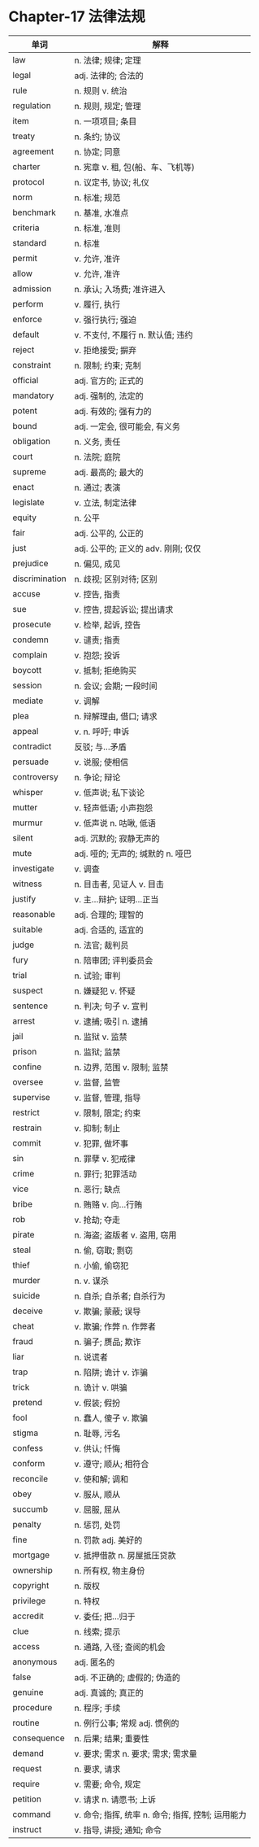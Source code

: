 # Chapter-17 法律法规

| 单词 | 解释 |
|------|------|
| law | n. 法律; 规律; 定理 |
| legal | adj. 法律的; 合法的 |
| rule | n. 规则 v. 统治 |
| regulation | n. 规则, 规定; 管理 |
| item | n. 一项项目; 条目 |
| treaty | n. 条约; 协议 |
| agreement | n. 协定; 同意 |
| charter | n. 宪章 v. 租, 包(船、车、飞机等) |
| protocol | n. 议定书, 协议; 礼仪 |
| norm | n. 标准; 规范 |
| benchmark | n. 基准, 水准点 |
| criteria | n. 标准, 准则 |
| standard | n. 标准 |
| permit | v. 允许, 准许 |
| allow | v. 允许, 准许 |
| admission | n. 承认; 入场费; 准许进入 |
| perform | v. 履行, 执行 |
| enforce | v. 强行执行; 强迫 |
| default | v. 不支付, 不履行 n. 默认值; 违约 |
| reject | v. 拒绝接受; 摒弃 |
| constraint | n. 限制; 约束; 克制 |
| official | adj. 官方的; 正式的 |
| mandatory | adj. 强制的, 法定的 |
| potent | adj. 有效的; 强有力的 |
| bound | adj. 一定会, 很可能会, 有义务 |
| obligation | n. 义务, 责任 |
| court | n. 法院; 庭院 |
| supreme | adj. 最高的; 最大的 |
| enact | n. 通过; 表演 |
| legislate | v. 立法, 制定法律 |
| equity | n. 公平 |
| fair | adj. 公平的, 公正的 |
| just | adj. 公平的; 正义的 adv. 刚刚; 仅仅 |
| prejudice | n. 偏见, 成见 |
| discrimination | n. 歧视; 区别对待; 区别 |
| accuse | v. 控告, 指责 |
| sue | v. 控告, 提起诉讼; 提出请求 |
| prosecute | v. 检举, 起诉, 控告 |
| condemn | v. 谴责; 指责 |
| complain | v. 抱怨; 投诉 |
| boycott | v. 抵制; 拒绝购买 |
| session | n. 会议; 会期; 一段时间 |
| mediate | v. 调解 |
| plea | n. 辩解理由, 借口; 请求 |
| appeal | v. n. 呼吁; 申诉 |
| contradict | 反驳; 与…矛盾 |
| persuade | v. 说服; 使相信 |
| controversy | n. 争论; 辩论 |
| whisper | v. 低声说; 私下谈论 |
| mutter | v. 轻声低语; 小声抱怨 |
| murmur | v. 低声说 n. 咕啾, 低语 |
| silent | adj. 沉默的; 寂静无声的 |
| mute | adj. 哑的; 无声的; 缄默的 n. 哑巴 |
| investigate | v. 调查 |
| witness | n. 目击者, 见证人 v. 目击 |
| justify | v. 主…辩护; 证明…正当 |
| reasonable | adj. 合理的; 理智的 |
| suitable | adj. 合适的, 适宜的 |
| judge | n. 法官; 裁判员 |
| fury | n. 陪审团; 评判委员会 |
| trial | n. 试验; 审判 |
| suspect | n. 嫌疑犯 v. 怀疑 |
| sentence | n. 判决; 句子 v. 宣判 |
| arrest | v. 逮捕; 吸引 n. 逮捕 |
| jail | n. 监狱 v. 监禁 |
| prison | n. 监狱; 监禁 |
| confine | n. 边界, 范围 v. 限制; 监禁 |
| oversee | v. 监督, 监管 |
| supervise | v. 监督, 管理, 指导 |
| restrict | v. 限制, 限定; 约束 |
| restrain | v. 抑制; 制止 |
| commit | v. 犯罪, 做坏事 |
| sin | n. 罪孽 v. 犯戒律 |
| crime | n. 罪行; 犯罪活动 |
| vice | n. 恶行; 缺点 |
| bribe | n. 贿赂 v. 向…行贿 |
| rob | v. 抢劫; 夺走 |
| pirate | n. 海盗; 盗版者 v. 盗用, 窃用 |
| steal | n. 偷, 窃取; 剽窃 |
| thief | n. 小偷, 偷窃犯 |
| murder | n. v. 谋杀 |
| suicide | n. 自杀; 自杀者; 自杀行为 |
| deceive | v. 欺骗; 蒙蔽; 误导 |
| cheat | v. 欺骗; 作弊 n. 作弊者 |
| fraud | n. 骗子; 赝品; 欺诈 |
| liar | n. 说谎者 |
| trap | n. 陷阱; 诡计 v. 诈骗 |
| trick | n. 诡计 v. 哄骗 |
| pretend | v. 假装; 假扮 |
| fool | n. 蠢人, 傻子 v. 欺骗 |
| stigma | n. 耻辱, 污名 |
| confess | v. 供认; 忏悔 |
| conform | v. 遵守; 顺从; 相符合 |
| reconcile | v. 使和解; 调和 |
| obey | v. 服从, 顺从 |
| succumb | v. 屈服, 屈从 |
| penalty | n. 惩罚, 处罚 |
| fine | n. 罚款 adj. 美好的 |
| mortgage | v. 抵押借款 n. 房屋抵压贷款 |
| ownership | n. 所有权, 物主身份 |
| copyright | n. 版权 |
| privilege | n. 特权 |
| accredit | v. 委任; 把…归于 |
| clue | n. 线索; 提示 |
| access | n. 通路, 入径; 查阅的机会 |
| anonymous | adj. 匿名的 |
| false | adj. 不正确的; 虚假的; 伪造的 |
| genuine | adj. 真诚的; 真正的 |
| procedure | n. 程序; 手续 |
| routine | n. 例行公事; 常规 adj. 惯例的 |
| consequence | n. 后果; 结果; 重要性 |
| demand | v. 要求; 需求 n. 要求; 需求; 需求量 |
| request | n. 要求, 请求 |
| require | v. 需要; 命令, 规定 |
| petition | v. 请求 n. 请愿书; 上诉 |
| command | v. 命令; 指挥, 统率 n. 命令; 指挥, 控制; 运用能力 |
| instruct | v. 指导, 讲授; 通知; 命令 |
